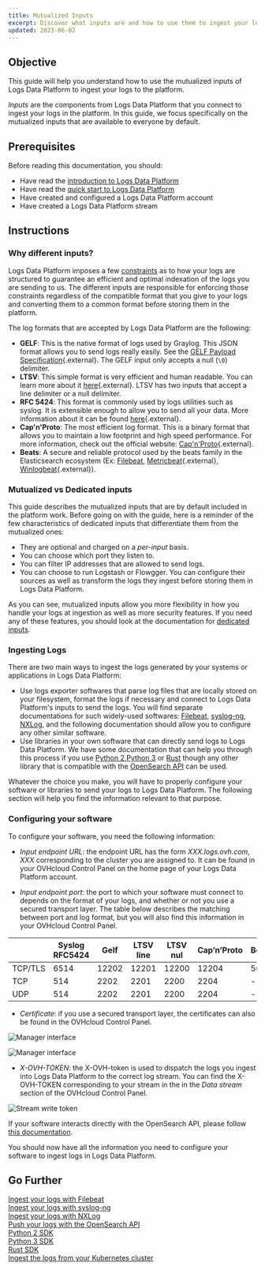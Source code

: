 ```yaml
---
title: Mutualized Inputs
excerpt: Discover what inputs are and how to use them to ingest your logs in Logs Data Platform
updated: 2023-06-02
---
```


## Objective

This guide will help you understand how to use the mutualized inputs of Logs Data Platform to ingest your logs to the platform.
 
*Inputs* are the components from Logs Data Platform that you connect to ingest your logs in the platform. In this guide, we focus specifically on the mutualized inputs that are available to everyone by default.

## Prerequisites

Before reading this documentation, you should:

- Have read the [introduction to Logs Data Platform](getting_started_introduction_to_LDP1.)
- Have read the [quick start to Logs Data Platform](getting_started_quick_start1.)
- Have created and configured a Logs Data Platform account
- Have created a Logs Data Platform stream

## Instructions

### Why different inputs?

Logs Data Platform imposes a few [constraints](getting_started_field_naming_convention1.) as to how your logs are structured to guarantee an efficient and optimal indexation of the logs you are sending to us. The different inputs are responsible for enforcing those constraints regardless of the compatible format that you give to your logs and converting them to a common format before storing them in the platform.

The log formats that are accepted by Logs Data Platform are the following:

- **GELF**: This is the native format of logs used by Graylog. This JSON format allows you to send logs really easily. See the [GELF Payload Specification](https://go2docs.graylog.org/4-x/getting_in_log_data/gelf.html?tocpath=Getting%20in%20Log%20Data%7CLog%20Sources%7CGELF%7C_____0#GELFPayloadSpecification){.external}. The GELF input only accepts a null (`\0`) delimiter.
- **LTSV**: This simple format is very efficient and human readable. You can learn more about it [here](http://ltsv.org){.external}. LTSV has two inputs that accept a line delimiter or a null delimiter.
- **RFC 5424**: This format is commonly used by logs utilities such as syslog. It is extensible enough to allow you to send all your data. More information about it can be found [here](https://tools.ietf.org/html/rfc5424){.external}.
- **Cap'n'Proto**: The most efficient log format. This is a binary format that allows you to maintain a low footprint and high speed performance. For more information, check out the official website: [Cap'n'Proto](https://capnproto.org/){.external}.
- **Beats**: A secure and reliable protocol used by the beats family in the Elasticsearch ecosystem (Ex: [Filebeat](ingestion_filebeat1.), [Metricbeat](https://www.elastic.co/beats/metricbeat){.external}, [Winlogbeat](https://www.elastic.co/beats/winlogbeat){.external}).

### Mutualized vs Dedicated inputs

This guide describes the mutualized inputs that are by default included in the platform work. Before going on with the guide, here is a reminder of the few characteristics of dedicated inputs that differentiate them from the mutualized ones:

- They are optional and charged on a *per-input* basis.
- You can choose which port they listen to.
- You can filter IP addresses that are allowed to send logs.
- You can choose to run Logstash or Flowgger. You can configure their sources as well as transform the logs they ingest before storing them in Logs Data Platform.

As you can see, mutualized inputs allow you more flexibility in how you handle your logs at ingestion as well as more security features. If you need any of these features, you should look at the documentation for [dedicated inputs](ingestion_logstash_dedicated_input1.).

### Ingesting Logs

There are two main ways to ingest the logs generated by your systems or applications in Logs Data Platform:

- Use logs exporter softwares that parse log files that are locally stored on your filesystem, format the logs if necessary and connect to Logs Data Platform's inputs to send the logs. You will find separate documentations for such widely-used softwares: [Filebeat](ingestion_filebeat1.), [syslog-ng](ingestion_syslog_ng1.), [NXLog](ingestion_windows_nxlog1.), and the following documentation should allow you to configure any other similar software.
- Use libraries in your own software that can directly send logs to Logs Data Platform. We have some documentation that can help you through this process if you use [Python 2](ingestion_python_2_djehouty1.),[Python 3](ingestion_python_3_logging_ldp1.) or [Rust](ingestion_rust_loggers1.) though any other library that is compatible with the [OpenSearch API](ingestion_opensearch_api_mutualized_input1.) can be used.

Whatever the choice you make, you will have to properly configure your software or libraries to send your logs to Logs Data Platform. The following section will help you find the information relevant to that purpose.

### Configuring your software

To configure your software, you need the following information:

- *Input endpoint URL*: the endpoint URL has the form *XXX.logs.ovh.com*, *XXX* corresponding to the cluster you are assigned to. It can be found in your OVHcloud Control Panel on the home page of your Logs Data Platform account.

- *Input endpoint port*: the port to which your software must connect to depends on the format of your logs, and whether or not you use a secured transport layer. The table below describes the matching between port and log format, but you will also find this information in your OVHcloud Control Panel.

||Syslog RFC5424|Gelf|LTSV line|LTSV nul|Cap’n’Proto|Beats|
|---|---|---|---|---|---|---|
|TCP/TLS|6514|12202|12201|12200|12204|5044|
|TCP|514|2202|2201|2200|2204|---|
|UDP|514|2202|2201|2200|2204|---|

- *Certificate*: if you use a secured transport layer, the certificates can also be found in the OVHcloud Control Panel.

![Manager interface](manager01.png)

![Manager interface](manager02.png)

- *X-OVH-TOKEN*: the X-OVH-token is used to dispatch the logs you ingest into Logs Data Platform to the correct log stream. You can find the X-OVH-TOKEN corresponding to your stream in the in the *Data stream* section of the OVHcloud Control Panel.

![Stream write token](stream-token-v2.png)

If your software interacts directly with the OpenSearch API, please follow [this documentation](ingestion_opensearch_api_mutualized_input1.).

You should now have all the information you need to configure your software to ingest logs in Logs Data Platform.

## Go Further

[Ingest your logs with Filebeat](ingestion_filebeat1.) <br> 
[Ingest your logs with syslog-ng](ingestion_syslog_ng1.) <br> 
[Ingest your logs with NXLog](ingestion_windows_nxlog1.)<br> 
[Push your logs with the OpenSearch API](ingestion_opensearch_api_mutualized_input1.)<br> 
[Python 2 SDK](ingestion_python_2_djehouty1.)<br>
[Python 3 SDK](ingestion_python_3_logging_ldp1.)<br> 
[Rust SDK](ingestion_rust_loggers1.) <br>
[Ingest the logs from your Kubernetes cluster](ingestion_kubernetes_fluent_bit1.) <br>
